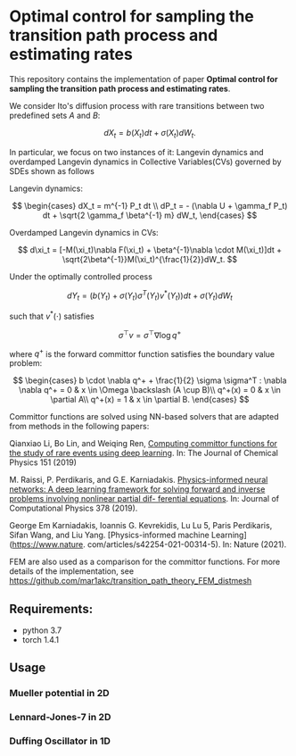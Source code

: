 # Optimal control for sampling the transition path process and estimating rates

This repository contains the implementation of paper **Optimal control for sampling the transition path process and estimating rates**. 

We consider Ito's diffusion process with rare transitions between two predefined sets $A$ and $B$:

$$ dX_t = b(X_t) dt + \sigma(X_t) dW_t. $$

In particular, we focus on two instances of it: Langevin dynamics and overdamped Langevin dynamics in Collective Variables(CVs) governed by 
SDEs shown as follows

Langevin dynamics: 

$$ \begin{cases}
        dX_t = m^{-1} P_t dt \\
        dP_t = - (\nabla U + \gamma_f P_t) dt + \sqrt{2 \gamma_f \beta^{-1} m} dW_t,
    \end{cases} $$
    
Overdamped Langevin dynamics in CVs: 

$$ d\xi_t = [-M(\xi_t)\nabla F(\xi_t) + \beta^{-1}\nabla \cdot M(\xi_t)]dt + \sqrt{2\beta^{-1}}M(\xi_t)^{\frac{1}{2}}dW_t. $$

Under the optimally controlled process

$$ dY_t = (b(Y_t) + \sigma(Y_t) \sigma^T(Y_t) v^*(Y_t)) dt + \sigma(Y_t) dW_t $$

such that $v^*(\cdot)$ satisfies

$$ \sigma^\top v = \sigma^\top \nabla \log q^+$$

where $q^+$ is the forward committor function satisfies the boundary value problem:

$$ \begin{cases}
b \cdot \nabla q^+ + \frac{1}{2} \sigma \sigma^T : \nabla \nabla q^+  = 0 & x \in \Omega \backslash (A \cup B)\\
q^+(x) = 0 & x \in \partial A\\
q^+(x) = 1 & x \in \partial B.
\end{cases} $$

Committor functions are solved using NN-based solvers that are adapted from methods in the following papers:

Qianxiao Li, Bo Lin, and Weiqing Ren, [Computing committor functions for the study of rare events using deep learning](https://aip.scitation.org/doi/10.1063/1.5110439). In: The Journal of Chemical Physics 151 (2019)

M. Raissi, P. Perdikaris, and G.E. Karniadakis. [Physics-informed neural networks: A deep
learning framework for solving forward and inverse problems involving nonlinear partial dif-
ferential equations](https://doi.org/https://doi.org/10.1016/j.jcp.2018.10.045). In: Journal of Computational Physics 378 (2019).

George Em Karniadakis, Ioannis G. Kevrekidis, Lu Lu 5, Paris Perdikaris, Sifan Wang, and Liu
Yang. [Physics-informed machine Learning](https://www.nature.
com/articles/s42254-021-00314-5). In: Nature (2021).

FEM are also used as a comparison for the committor functions. For more details of the implementation, see https://github.com/mar1akc/transition_path_theory_FEM_distmesh

## Requirements:
- python 3.7
- torch 1.4.1

## Usage

### Mueller potential in 2D


### Lennard-Jones-7 in 2D


### Duffing Oscillator in 1D

